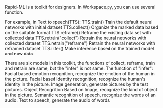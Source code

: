 Rapid-ML is a toolkit for designers.
In Workspace.py, you can use several function.

For example, in Text to speech(TTS):
TTS.train() Train the default neural networks with initial dataset
TTS.collect() Organize the marked data based on the suitable format
TTS.reframe() Reframe the existing data set with collected data
TTS.retrain("collect") Retrain the neural networks with collected dataset
TTS.retrain("reframe") Retrain the neural networks with reframed dataset
TTS.infer() Make inference based on the trained model and new data

There are six models in this toolkit, the functions of collect, reframe, train and retrain are same, but the "infer" is not same.
The function of "infer": 
Facial based emotion recognition, recognize the emotion of the human in the picture.
Facial based Identity recognition, recognize the human's identity in the picture.
Image generation, generate pictures by the test pictures.
Object Recognition Based on Image, recognize the kind of object in the picture.
Semantic recognition of speech, recognize the words of an audio.
Text to speech, generate the audio of words.

